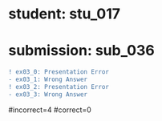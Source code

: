 # student: stu_017
# submission: sub_036

```diff
! ex03_0: Presentation Error
- ex03_1: Wrong Answer
! ex03_2: Presentation Error
- ex03_3: Wrong Answer
```
#incorrect=4
#correct=0
